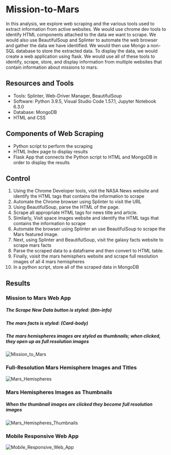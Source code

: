 # Mission-to-Mars
In this analysis, we explore web scraping and the various tools used to extract information from active websites. We would use chrome dev tools to identify HTML components attached to the data we want to scrape. We would also use BeautifulSoup and Splinter to automate the web browser and gather the data we have identified. We would then use Mongo a non-SQL database to store the extracted data. To display the data, we would create a web application using flask. We would use all of these tools to identify, scrape, store, and display information from multiple websites that contain information about missions to mars. 

## Resources and Tools
* Tools: Splinter, Web-Driver Manager, BeautifulSoup
* Software: Python 3.9.5, Visual Studio Code 1.57.1, Jupyter Notebook 6.3.0
* Database: MongoDB
* HTML and CSS

## Components of Web Scraping
* Python script to perform the scraping
* HTML Index page to display results
* Flask App that connects the Python script to HTML and MongoDB in order to display the results

## Control
1. Using the Chrome Developer tools, visit the NASA News website and identify the HTML tags that contains the information to scrape
2. Automate the Chrome browser using Splinter to visit the URL
3. Using BeautifulSoup, parse the HTML of the page.
4. Scrape all appropriate HTML tags for news title and article.
5. Similarly, Visit space images website and identify the HTML tags that contains the information to scrape
6. Automate the browser using Splinter an use BeautifulSoup to scrape the Mars featured image.
7. Next, using Splinter and BeautifulSoup, visit the galaxy facts website to scrape mars facts
8. Parse the scraped data to a dataframe and then convert to HTML table.
9. Finally, vsisit the mars hemisphers website and scrape full resolution images of all 4 mars hemispheres
10. In a python script, store all of the scraped data in MongoDB

## Results
### Mission to Mars Web App
##### The Scrape New Data button is styled: (btn-info)
##### The mars facts is styled: (Card-body)
##### The mars hemispheres images are styled as thumbnails; when clicked, they open up as full resolution images
![Mission_to_Mars](https://user-images.githubusercontent.com/67847583/123872685-0b207700-d8fb-11eb-9002-99285876d75f.png)


### Full-Resolution Mars Hemisphere Images and Titles
![Mars_Hemispheres](https://user-images.githubusercontent.com/67847583/123871720-a87aab80-d8f9-11eb-80b1-ff066a51b26f.png)

### Mars Hemispheres Images as Thumbnails
##### When the thumbnail images are clicked they become full resolution images
![Mars_Hemispheres_Thumbnails](https://user-images.githubusercontent.com/67847583/123871817-d102a580-d8f9-11eb-810f-ab872398eaa4.png)

### Mobile Responsive Web App
![Mobile_Responsive_Web_App](https://user-images.githubusercontent.com/67847583/123872388-a2d19580-d8fa-11eb-968d-03d77b31a823.png)

